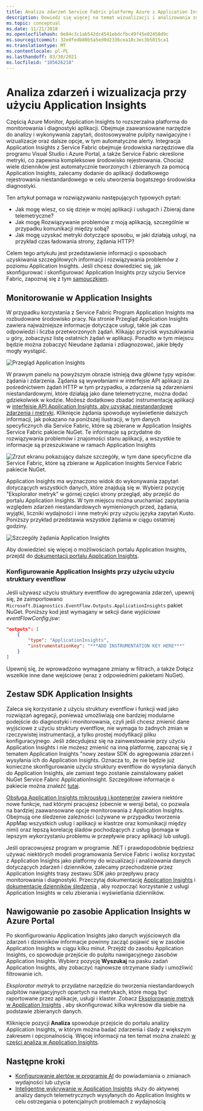 ```yaml
---
title: Analiza zdarzeń Service Fabric platformy Azure z Application Insights
description: Dowiedz się więcej na temat wizualizacji i analizowania zdarzeń przy użyciu Application Insights do monitorowania i diagnostyki klastrów Service Fabric platformy Azure.
ms.topic: conceptual
ms.date: 11/21/2018
ms.openlocfilehash: 0e84c3c1ab542dc4541ebdcfbc49f45e02458d9c
ms.sourcegitcommit: 32e0fedb80b5a5ed0d2336cea18c3ec3b5015ca1
ms.translationtype: MT
ms.contentlocale: pl-PL
ms.lasthandoff: 03/30/2021
ms.locfileid: "105626218"
---
```

# <a name="event-analysis-and-visualization-with-application-insights"></a>Analiza zdarzeń i wizualizacja przy użyciu Application Insights

Częścią Azure Monitor, Application Insights to rozszerzalna platforma do monitorowania i diagnostyki aplikacji. Obejmuje zaawansowane narzędzie do analizy i wykonywania zapytań, dostosowywalne pulpity nawigacyjne i wizualizacje oraz dalsze opcje, w tym automatyczne alerty. Integracja Application Insights z Service Fabric obejmuje środowiska narzędziowe dla programu Visual Studio i Azure Portal, a także Service Fabric określone metryki, co zapewnia kompleksowe środowisko rejestrowania. Chociaż wiele dzienników jest automatycznie tworzonych i zbieranych za pomocą Application Insights, zalecamy dodanie do aplikacji dodatkowego rejestrowania niestandardowego w celu utworzenia bogatszego środowiska diagnostyki.

Ten artykuł pomaga w rozwiązywaniu następujących typowych pytań:

* Jak mogę wiesz, co się dzieje w mojej aplikacji i usługach i Zbieraj dane telemetryczne?
* Jak mogę Rozwiązywanie problemów z moją aplikacją, szczególnie w przypadku komunikacji między sobą?
* Jak mogę uzyskać metryki dotyczące sposobu, w jaki działają usługi, na przykład czas ładowania strony, żądania HTTP?

Celem tego artykułu jest przedstawienie informacji o sposobach uzyskiwania szczegółowych informacji i rozwiązywania problemów z poziomu Application Insights. Jeśli chcesz dowiedzieć się, jak skonfigurować i skonfigurować Application Insights przy użyciu Service Fabric, zapoznaj się z tym [samouczkiem](service-fabric-tutorial-monitoring-aspnet.md).

## <a name="monitoring-in-application-insights"></a>Monitorowanie w Application Insights

W przypadku korzystania z Service Fabric Program Application Insights ma rozbudowane środowisko pracy. Na stronie Przegląd Application Insights zawiera najważniejsze informacje dotyczące usługi, takie jak czas odpowiedzi i liczba przetworzonych żądań. Klikając przycisk wyszukiwania u góry, zobaczysz listę ostatnich żądań w aplikacji. Ponadto w tym miejscu będzie można zobaczyć Nieudane żądania i zdiagnozować, jakie błędy mogły wystąpić.

![Przegląd Application Insights](media/service-fabric-diagnostics-event-analysis-appinsights/ai-overview.png)

W prawym panelu na powyższym obrazie istnieją dwa główne typy wpisów: żądania i zdarzenia. Żądania są wywołaniami w interfejsie API aplikacji za pośrednictwem żądań HTTP w tym przypadku, a zdarzenia są zdarzeniami niestandardowymi, które działają jako dane telemetryczne, można dodać gdziekolwiek w kodzie. Możesz dodatkowo zbadać instrumentację aplikacji w [interfejsie API Application Insights, aby uzyskać niestandardowe zdarzenia i metryki](../azure-monitor/app/api-custom-events-metrics.md). Kliknięcie żądania spowoduje wyświetlenie dalszych informacji, jak pokazano na poniższej ilustracji, w tym danych specyficznych dla Service Fabric, które są zbierane w Application Insights Service Fabric pakiecie NuGet. Te informacje są przydatne do rozwiązywania problemów i znajomości stanu aplikacji, a wszystkie te informacje są przeszukiwane w ramach Application Insights

![Zrzut ekranu pokazujący dalsze szczegóły, w tym dane specyficzne dla Service Fabric, które są zbierane w Application Insights Service Fabric pakiecie NuGet.](media/service-fabric-diagnostics-event-analysis-appinsights/ai-request-details.png)

Application Insights ma wyznaczono widok do wykonywania zapytań dotyczących wszystkich danych, które znajdują się w. Wybierz pozycję "Eksplorator metryk" w górnej części strony przegląd, aby przejść do portalu Application Insights. W tym miejscu można uruchamiać zapytania względem zdarzeń niestandardowych wymienionych przed, żądania, wyjątki, liczniki wydajności i inne metryki przy użyciu języka zapytań Kusto. Poniższy przykład przedstawia wszystkie żądania w ciągu ostatniej godziny.

![Szczegóły żądania Application Insights](media/service-fabric-diagnostics-event-analysis-appinsights/ai-metrics-explorer.png)

Aby dowiedzieć się więcej o możliwościach portalu Application Insights, przejdź do [dokumentacji portalu Application Insights](../azure-monitor/app/overview-dashboard.md).

### <a name="configuring-application-insights-with-eventflow"></a>Konfigurowanie Application Insights przy użyciu użyciu struktury eventflow

Jeśli używasz użyciu struktury eventflow do agregowania zdarzeń, upewnij się, że zaimportowano `Microsoft.Diagnostics.EventFlow.Outputs.ApplicationInsights` pakiet NuGet. Poniższy kod jest wymagany w sekcji dane *wyjściowe* *eventFlowConfig.jsw*:

```json
"outputs": [
    {
        "type": "ApplicationInsights",
        "instrumentationKey": "***ADD INSTRUMENTATION KEY HERE***"
    }
]
```

Upewnij się, że wprowadzono wymagane zmiany w filtrach, a także Dołącz wszelkie inne dane wejściowe (wraz z odpowiednimi pakietami NuGet).

## <a name="application-insights-sdk"></a>Zestaw SDK Application Insights

Zaleca się korzystanie z użyciu struktury eventflow i funkcji wad jako rozwiązań agregacji, ponieważ umożliwiają one bardziej modularne podejście do diagnostyki i monitorowania, czyli jeśli chcesz zmienić dane wyjściowe z użyciu struktury eventflow, nie wymaga to żadnych zmian w rzeczywistej instrumentacji, a tylko prostej modyfikacji pliku konfiguracyjnego. Jeśli zdecydujesz się na zainwestowanie przy użyciu Application Insights i nie możesz zmienić na inną platformę, zapoznaj się z tematem Application Insights "nowy zestaw SDK do agregowania zdarzeń i wysyłania ich do Application Insights. Oznacza to, że nie będzie już konieczne skonfigurowanie użyciu struktury eventflow do wysyłania danych do Application Insights, ale zamiast tego zostanie zainstalowany pakiet NuGet Service Fabric ApplicationInsight. Szczegółowe informacje o pakiecie można znaleźć [tutaj](https://github.com/Microsoft/ApplicationInsights-ServiceFabric).

[Obsługa Application Insights mikrousług i kontenerów](https://azure.microsoft.com/blog/app-insights-microservices/) zawiera niektóre nowe funkcje, nad którymi pracujesz (obecnie w wersji beta), co pozwala na bardziej zaawansowane opcje monitorowania z Application Insights. Obejmują one śledzenie zależności (używane w przypadku tworzenia AppMap wszystkich usług i aplikacji w klastrze oraz komunikacji między nimi) oraz lepszą korelację śladów pochodzących z usług (pomaga w lepszym wykorzystaniu problemu w przepływie pracy aplikacji lub usługi).

Jeśli opracowujesz program w programie .NET i prawdopodobnie będziesz używać niektórych modeli programowania Service Fabric i wolisz korzystać z Application Insights jako platformy do wizualizacji i analizowania danych dotyczących zdarzeń i dzienników, zalecamy przechodzenie przez Application Insights trasy zestawu SDK jako przepływu pracy monitorowania i diagnostyki. Przeczytaj dokumentację [Application Insights](../azure-monitor/azure-monitor-app-hub.yml) i [dokumentację dzienników śledzenia](../azure-monitor/app/asp-net-trace-logs.md) , aby rozpocząć korzystanie z usługi Application Insights w celu zbierania i wyświetlania dzienników.

## <a name="navigating-the-application-insights-resource-in-azure-portal"></a>Nawigowanie po zasobie Application Insights w Azure Portal

Po skonfigurowaniu Application Insights jako danych wyjściowych dla zdarzeń i dzienników informacje powinny zacząć pojawić się w zasobie Application Insights w ciągu kilku minut. Przejdź do zasobu Application Insights, co spowoduje przejście do pulpitu nawigacyjnego zasobów Application Insights. Wybierz pozycję **Wyszukaj** na pasku zadań Application Insights, aby zobaczyć najnowsze otrzymane ślady i umożliwić filtrowanie ich.

*Eksplorator metryk* to przydatne narzędzie do tworzenia niestandardowych pulpitów nawigacyjnych opartych na metrykach, które mogą być raportowane przez aplikacje, usługi i klaster. Zobacz [Eksplorowanie metryk w Application Insights](../azure-monitor/essentials/metrics-charts.md) , aby skonfigurować kilka wykresów dla siebie na podstawie zbieranych danych.

Kliknięcie pozycji **Analiza** spowoduje przejście do portalu analizy Application Insights, w którym można badać zdarzenia i ślady z większym zakresem i opcjonalnością. Więcej informacji na ten temat można znaleźć [w części analiza w Application Insights](../azure-monitor/logs/log-query-overview.md).

## <a name="next-steps"></a>Następne kroki

* [Konfigurowanie alertów w programie AI](../azure-monitor/alerts/alerts-log.md) do powiadamiania o zmianach wydajności lub użycia
* [Inteligentne wykrywanie w Application Insights](../azure-monitor/app/proactive-diagnostics.md) służy do aktywnej analizy danych telemetrycznych wysyłanych do Application Insights w celu ostrzegania o potencjalnych problemach z wydajnością

